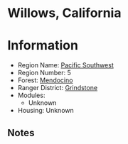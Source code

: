 
Willows, California
===================
  
# Information  
* Region Name: [Pacific Southwest]()  
* Region Number: 5  
* Forest: [Mendocino](http://www.fs.usda.gov/mendocino/)  
* Ranger District: [Grindstone]()  
* Modules:  
  - Unknown  
* Housing: Unknown  
  
## Notes

